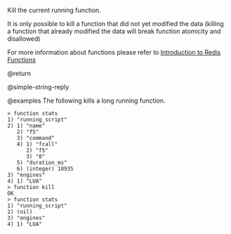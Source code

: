 Kill the current running function.

It is only possible to kill a function that did not yet
modified the data (killing a function that already
modified the data will break function atomicity and disallowed)

For more information about functions please refer to [Introduction to Redis Functions](/topics/function)

@return

@simple-string-reply

@examples
The following kills a long running function.

```
> function stats
1) "running_script"
2) 1) "name"
   2) "f5"
   3) "command"
   4) 1) "fcall"
      2) "f5"
      3) "0"
   5) "duration_ms"
   6) (integer) 18935
3) "engines"
4) 1) "LUA"
> function kill
OK
> function stats
1) "running_script"
2) (nil)
3) "engines"
4) 1) "LUA"
```